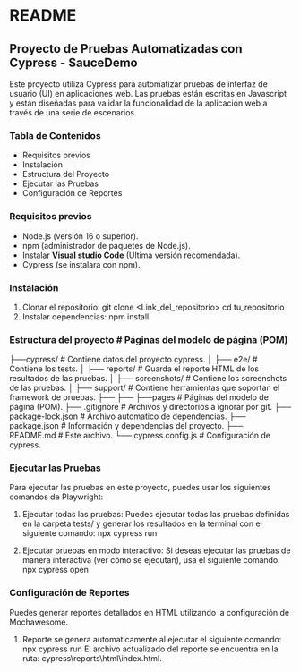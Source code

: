 # README
## Proyecto de Pruebas Automatizadas con Cypress - SauceDemo

Este proyecto utiliza Cypress para automatizar pruebas de interfaz de usuario (UI) en aplicaciones web. Las pruebas están escritas en Javascript y están diseñadas para validar la funcionalidad de la aplicación web a través de una serie de escenarios.

### Tabla de Contenidos
- Requisitos previos
- Instalación
- Estructura del Proyecto
- Ejecutar las Pruebas
- Configuración de Reportes

### Requisitos previos
- Node.js (versión 16 o superior).
- npm (administrador de paquetes de Node.js).
- Instalar **[Visual studio Code](https://code.visualstudio.com/download)** (Ultima versión recomendada).
- Cypress (se instalara con npm). 

### Instalación
1. Clonar el repositorio:
    git clone <Link_del_repositorio>
    cd tu_repositorio
2. Instalar dependencias: 
    npm install

### Estructura del proyecto # Páginas del modelo de página (POM)
├──cypress/                     # Contiene datos del proyecto cypress.
│   ├── e2e/                    # Contiene los tests.
│   ├── reports/                # Guarda el reporte HTML de los resultados de las pruebas.
│   ├── screenshots/            # Contiene los screenshots de las pruebas. 
│   ├── support/                # Contiene herramientas que soportan el framework de pruebas.
├── ├── ├──pages                # Páginas del modelo de página (POM).
├── .gitignore                  # Archivos y directorios a ignorar por git.
├── package-lock.json           # Archivo automatico de dependencias.
├── package.json                # Información y dependencias del proyecto.
├── README.md                   # Este archivo.
└── cypress.config.js           # Configuración de cypress. 

### Ejecutar las Pruebas
Para ejecutar las pruebas en este proyecto, puedes usar los siguientes comandos de Playwright:
1. Ejecutar todas las pruebas: Puedes ejecutar todas las pruebas definidas en la carpeta tests/ y generar los resultados en la terminal con el siguiente comando:
    npx cypress run 

2. Ejecutar pruebas en modo interactivo: Si deseas ejecutar las pruebas de manera interactiva (ver cómo se ejecutan), usa el siguiente comando:
    npx cypress open

### Configuración de Reportes
Puedes generar reportes detallados en HTML utilizando la configuración de Mochawesome.
1. Reporte se genera automaticamente al ejecutar el siguiente comando:
npx cypress run
El archivo actualizado del reporte se encuentra en la ruta: cypress\reports\html\index.html.






